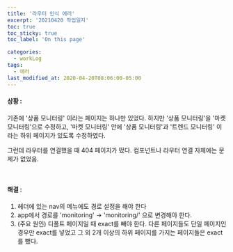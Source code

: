 ```yaml
---
title: '라우터 인식 에러'
excerpt: '20210420 작업일지'
toc: true
toc_sticky: true
toc_label: 'On this page'

categories:
  - workLog
tags:
  - 에러
last_modified_at: 2020-04-20T08:06:00-05:00
---
```


#### 상황 :

기존에 '상품 모니터링' 이라는 페이지는 하나만 있었다.
하지만 '상품 모니터링'을 '마켓 모니터링'으로 수정하고, '마켓 모니터링' 안에 '상품 모니터링'과 '트렌드 모니터링' 이라는 하위 페이지가 있도록 수정하였다.

그런데 라우터를 연결했을 때 404 페이지가 떴다. 컴포넌트나 라우터 연결 자체에는 문제가 없었음.

<br>

#### 해결 :

1. 헤더에 있는 nav의 메뉴에도 경로 설정을 해야 한다
2. app에서 경로를 'monitoring' → 'monitoring/' 으로 변경해야 한다.
3. (주요 원인) 디폴트 페이지일 때 exact를 빼야 한다. 다른 페이지들도 단일 페이지인 경우만 exact를 넣었고 그 외 2개 이상의 하위 페이지를 가지는 페이지들은 exact를 뺐다.

<br>
